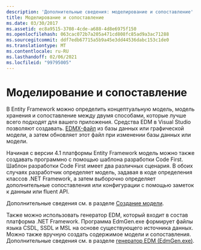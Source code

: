 ```yaml
---
description: 'Дополнительные сведения: моделирование и сопоставление'
title: Моделирование и сопоставление
ms.date: 03/30/2017
ms.assetid: ec8a9515-3708-4cde-a688-4d8e6975f150
ms.openlocfilehash: 063cac072b7a205a471cd808fc85ad9a3ac71288
ms.sourcegitcommit: ddf7edb67715a5b9a45e3dd44536dabc153c1de0
ms.translationtype: MT
ms.contentlocale: ru-RU
ms.lasthandoff: 02/06/2021
ms.locfileid: "99795005"
---
```

# <a name="modeling-and-mapping"></a>Моделирование и сопоставление

В Entity Framework можно определить концептуальную модель, модель хранения и сопоставление между двумя способами, которые лучше всего подходят для вашего приложения. Средства EDM в Visual Studio позволяют создавать. [EDMX-файл](/previous-versions/dotnet/netframework-4.0/cc982042(v=vs.100)) из базы данных или графической модели, а затем обновляет этот файл при изменении базы данных или модели.  
  
 Начиная с версии 4.1 платформы Entity Framework модель можно также создавать программно с помощью шаблона разработки Code First. Шаблон разработки Code First имеет два различных сценария. В обоих случаях разработчик определяет модель, задавая в коде определения классов .NET Framework, а затем выборочно определяет дополнительные сопоставления или конфигурации с помощью заметок к данным или fluent API.  
  
 Дополнительные сведения см. в разделе [Создание модели](/ef/ef6/modeling/).  
  
 Также можно использовать генератор EDM, который входит в состав платформа .NET Framework. Программа EdmGen.exe формирует файлы языка CSDL, SSDL и MSL на основе существующего источника данных. Можно также вручную создать содержимое модели и сопоставления. Дополнительные сведения см. в разделе [генератор EDM (EdmGen.exe)](edm-generator-edmgen-exe.md).
